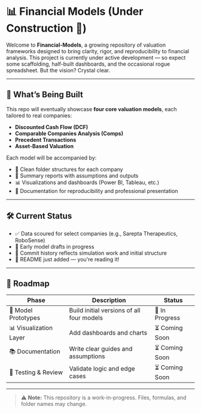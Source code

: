 # 📊 Financial Models (Under Construction 🚧)

Welcome to **Financial-Models**, a growing repository of valuation frameworks designed to bring clarity, rigor, and reproducibility to financial analysis. This project is currently under active development — so expect some scaffolding, half-built dashboards, and the occasional rogue spreadsheet. But the vision? Crystal clear.

---

## 🧱 What’s Being Built

This repo will eventually showcase **four core valuation models**, each tailored to real companies:

- **Discounted Cash Flow (DCF)**  
- **Comparable Companies Analysis (Comps)**  
- **Precedent Transactions**  
- **Asset-Based Valuation**

Each model will be accompanied by:
- 📁 Clean folder structures for each company
- 📄 Summary reports with assumptions and outputs
- 📊 Visualizations and dashboards (Power BI, Tableau, etc.)
- 🧾 Documentation for reproducibility and professional presentation

---

## 🛠️ Current Status

- ✅ Data scoured for select companies (e.g., Sarepta Therapeutics, RoboSense)
- 🧪 Early model drafts in progress
- 📌 Commit history reflects simulation work and initial structure
- 📝 README just added — you're reading it!

---

## 🚀 Roadmap

| Phase | Description | Status |
|-------|-------------|--------|
| 🧮 Model Prototypes | Build initial versions of all four models | 🔄 In Progress |
| 📊 Visualization Layer | Add dashboards and charts | ⏳ Coming Soon |
| 📚 Documentation | Write clear guides and assumptions | ⏳ Coming Soon |
| 🧪 Testing & Review | Validate logic and edge cases | ⏳ Coming Soon |

---



> ⚠️ **Note:** This repository is a work-in-progress. Files, formulas, and folder names may change.

